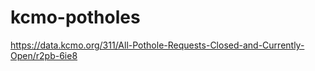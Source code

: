 # kcmo-potholes

https://data.kcmo.org/311/All-Pothole-Requests-Closed-and-Currently-Open/r2pb-6ie8
